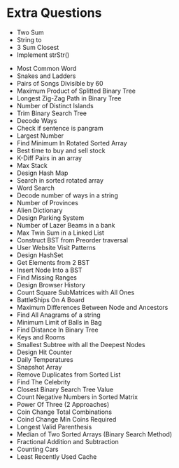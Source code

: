 # Extra Questions

* Two Sum
* String to 
* 3 Sum Closest
* Implement strStr() <!-- Recheck solution for better complexity https://leetcode.com/problems/implement-strstr/-->
<!-- * Maximum Window Substring REDO Hard -->
* Most Common Word
* Snakes and Ladders
* Pairs of Songs Divisible by 60
* Maximum Product of Splitted Binary Tree
* Longest Zig-Zag Path in Binary Tree
* Number of Distinct Islands
* Trim Binary Search Tree <!-- REVISIT LC 669 https://leetcode.com/problems/trim-a-binary-search-tree/ -->
* Decode Ways <!-- REDO LC 91 -->
* Check if sentence is pangram
* Largest Number
* Find Minimum In Rotated Sorted Array <!-- REDO LC 153 https://leetcode.com/problems/find-minimum-in-rotated-sorted-array/ -->
* Best time to buy and sell stock
* K-Diff Pairs in an array <!-- REVISIT LC 532 -->
* Max Stack
* Design Hash Map
* Search in sorted rotated array <!-- REDO -->
* Word Search
* Decode number of ways in a string
* Number of Provinces
* Alien Dictionary <!-- Revisit -->
* Design Parking System
* Number of Lazer Beams in a bank
* Max Twin Sum in a Linked List
* Construct BST from Preorder traversal
* User Website Visit Patterns 
* Design HashSet
* Get Elements from 2 BST
* Insert Node Into a BST
* Find Missing Ranges
* Design Browser History
* Count Square SubMatrices with All Ones
* BattleShips On A Board
* Maximum Differences Between Node and Ancestors
* Find All Anagrams of a string
* Minimum Limit of Balls in Bag <!-- LC 1760 REDO, Binary Search -->
* Find Distance In Binary Tree
* Keys and Rooms
* Smallest Subtree with all the Deepest Nodes
* Design Hit Counter
* Daily Temperatures
* Snapshot Array
* Remove Duplicates from Sorted List
* Find The Celebrity
* Closest Binary Search Tree Value
* Count Negative Numbers in Sorted Matrix
* Power Of Three (2 Approaches)
* Coin Change Total Combinations
* Coind Change Min Coins Required
* Longest Valid Parenthesis
* Median of Two Sorted Arrays (Binary Search Method)
* Fractional Addition and Subtraction
* Counting Cars
* Least Recently Used Cache